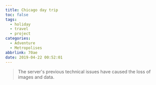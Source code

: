 ```yaml
---
title: Chicago day trip
toc: false
tags:
  - holiday
  - travel
  - project
categories:
  - Adventure
  - Metropolises
abbrlink: 70ae
date: 2019-04-22 00:52:01
---
```


> The server's previous technical issues have caused the loss of images and data.

